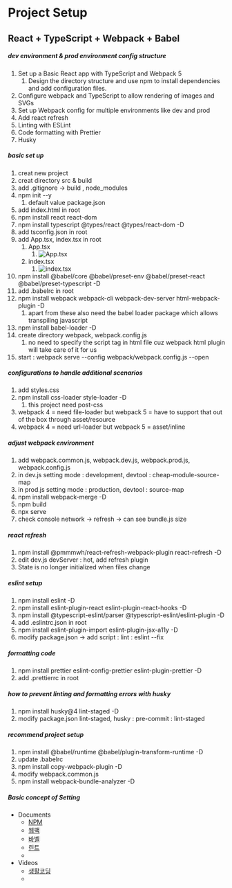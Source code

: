 Project Setup
=============

React + TypeScript + Webpack + Babel
------------------------------------

##### dev environment & prod environment config structure

1. Set up a Basic React app with TypeScript and Webpack 5
   1. Design the directory structure and use npm to install dependencies and add
      configuration files.
2. Configure webpack and TypeScript to allow rendering of images and SVGs
3. Set up Webpack config for multiple environments like dev and prod
4. Add react refresh
5. Linting with ESLint
6. Code formatting with Prettier
7. Husky

##### basic set up

1. creat new project
2. creat directory src & build
3. add .gitignore -> build , node_modules
4. npm init --y
   1. default value package.json
5. add index.html in root
6. npm install react react-dom
7. npm install typescript @types/react @types/react-dom -D
8. add tsconfig.json in root
9. add App.tsx, index.tsx in root
   1. App.tsx
      1. ![App.tsx](..%2F..%2F..%2F..%2Fvar%2Ffolders%2F_6%2F6m3nbswd29g8q2jtq1_jvpj00000gn%2FT%2FTemporaryItems%2FNSIRD_screencaptureui_j6Uz2k%2F%EC%8A%A4%ED%81%AC%EB%A6%B0%EC%83%B7%202022-12-14%20%EC%98%A4%ED%9B%84%2011.41.16.png)
   2. index.tsx
      1. ![index.tsx](..%2F..%2F..%2F..%2Fvar%2Ffolders%2F_6%2F6m3nbswd29g8q2jtq1_jvpj00000gn%2FT%2FTemporaryItems%2FNSIRD_screencaptureui_dNou75%2F%EC%8A%A4%ED%81%AC%EB%A6%B0%EC%83%B7%202022-12-14%20%EC%98%A4%ED%9B%84%2011.41.56.png)
10. npm install @babel/core @babel/preset-env @babel/preset-react @babel/preset-typescript -D
11. add .babelrc in root
12. npm install webpack webpack-cli webpack-dev-server html-webpack-plugin -D
    1. apart from these also need the babel loader package which allows 
       transpiling javascript
13. npm install babel-loader -D
14. create directory webpack, webpack.config.js
    1. no need to specify the script tag in html file cuz webpack html 
       plugin will take care of it for us 
15. start : webpack serve --config webpack/webpack.config.js --open

##### configurations to handle additional scenarios

1. add styles.css
2. npm install css-loader style-loader -D
    1. this project need post-css
3. webpack 4 = need file-loader but webpack 5 = have to support that out of 
   the box through asset/resource
4. webpack 4 = need url-loader but webpack 5 = asset/inline

##### adjust webpack environment

1. add webpack.common.js, webpack.dev.js, webpack.prod.js, webpack.config.js
2. in dev.js setting mode : development, devtool : cheap-module-source-map
3. in prod.js setting mode : production, devtool : source-map
4. npm install webpack-merge -D
5. npm build 
6. npx serve
7. check console network -> refresh -> can see bundle.js size

##### react refresh

1. npm install @pmmmwh/react-refresh-webpack-plugin react-refresh -D
2. edit dev.js devServer : hot, add refresh plugin
3. State is no longer initialized when files change

##### eslint setup

1. npm install eslint -D
2. npm install eslint-plugin-react eslint-plugin-react-hooks -D
3. npm install @typescript-eslint/parser @typescript-eslint/eslint-plugin -D
4. add .eslintrc.json in root
5. npm install eslint-plugin-import eslint-plugin-jsx-a11y -D
6. modify package.json -> add script : lint : eslint --fix

##### formatting code

1. npm install prettier eslint-config-prettier eslint-plugin-prettier -D
2. add .prettierrc in root

##### how to prevent linting and formatting errors with husky

1. npm install husky@4 lint-staged -D
2. modify package.json lint-staged, husky : pre-commit : lint-staged

##### recommend project setup

1. npm install @babel/runtime @babel/plugin-transform-runtime -D
2. update .babelrc
3. npm install copy-webpack-plugin -D
4. modify webpack.common.js
5. npm install webpack-bundle-analyzer -D


##### Basic concept of Setting

* Documents
    * [NPM](https://jeonghwan-kim.github.io/series/2019/12/09/frontend-dev-env-npm.html)
    * [웹팩](https://jeonghwan-kim.github.io/series/2019/12/10/frontend-dev-env-webpack-basic.html)
    * [바벨](https://jeonghwan-kim.github.io/series/2019/12/22/frontend-dev-env-babel.html)
    * [린트](https://jeonghwan-kim.github.io/series/2019/12/30/frontend-dev-env-lint.html)
    *
* Videos
    * [생활코딩](https://www.youtube.com/watch?v=cp_MeXO2fLg&list=PLuHgQVnccGMChcT9IKopFDoAIoTA-03DA)
    *




















